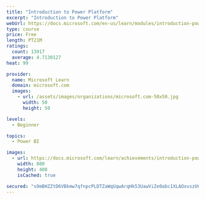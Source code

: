 ```yaml
---
title: "Introduction to Power Platform"
excerpt: "Introduction to Power Platform"
webUrl: https://docs.microsoft.com/en-us/learn/modules/introduction-power-platform/
type: course
price: Free
length: PT21M
ratings:
  count: 13917
  average: 4.7130127
heat: 99

provider:
  name: Microsoft Learn
  domain: microsoft.com
  images:
    - url: /assets/images/organizations/microsoft.com-50x50.jpg
      width: 50
      height: 50

levels:
  - Beginner

topics:
  - Power BI

images:
  - url: https://docs.microsoft.com/learn/achievements/introduction-power-platform-social.png
    width: 800
    height: 400
    isCached: true

secured: "s9mBHZZtD6VBkmw7qfnpcPLDTZaWqUqwArqHk53UawViZe0abc1XLAOxvszUCeFWvBL9rPCz4FDQYt93UU+a/T56gyoLDMGeTYwoRTsZW+VL8/vtU4j+Wxjhs2T23wJi9TWpRwrUvQOTCXaO+OiygK9Zcq7q3H4vVsVXPx44UGz8b2Xzqid8GcxLVNMAG54+focR8lpYrLcSKojIjEG44/+tHaTTc7yDIVNTpEIdJQyL6obaTJhdnVIb9bFVQJmx4AcdZATtr6Y3IvWf4zjsT4DCcKaYn5D5s6WMUZT2iQeKaHbyhvb4M08pkvxAYr/E3UeyaO2IO4B1auz5tmaJvWpL611BMlyjKk3nb1pxUwLL6K0Qwb3MFtno+hEtx0khnbBzz1cgZLnk+CaRzMcc9LZo/0ampaPaTF7mMiXkV3OXNKDpsxy4k6EyE5mGExL0;4HRQFn6mSbQwm6TfkPXk5A=="
---
```


